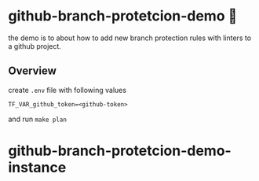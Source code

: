 # github-branch-protetcion-demo 🥑

the demo is to about how to add new branch protection rules with linters to a github project.
## Overview
create `.env` file with following values
```env
TF_VAR_github_token=<github-token>
```
and run `make plan`
# github-branch-protetcion-demo-instance

